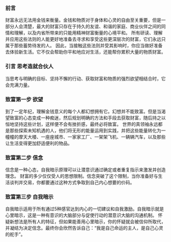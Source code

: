 ### 前言
  财富永远无法用金钱来衡量。金钱和物质对于身体和心灵的自由至关重要，但是一部分人会清楚，最大的财富只存在于持久的友谊、和谐的家庭、商业伙伴之间的同情和理解，以及内省所带来的只能用精神财富衡量的心境平和。
  所有研读、理解并应用这些法则的人能更好地准备去寻求和享受这些更深层次的财富，它们永远只属于那些蓄势待发的人。
  因此，当接触这些法则并受其影响时，你应当做好准备去体验新生活。它不仅会帮助你平和地应对生活，还能帮你累积大量的物质财富。

### 引言 思考造就合伙人
  当思考与明确的目标、坚持不懈的行动、获取财富和物质的强烈欲望相结合时，它会充满力量。

### 致富第一步 欲望
  到了一定年纪，理解金钱意义的每个人都幻想拥有它。幻想并不能致富。但是当渴望致富的心态变成一种痴迷，然后规划明确的方法和手段去获取财富，随后持之以恒地坚持这些计划，这样便不会有挫折感，最终必将致富。
  世界的真领袖永远都是那些探索未知机遇的人，他们将无形的能量运用到实践，并把这些能量转化为一幢幢的摩天大楼、一座座城市、一家家工厂、一架架飞机、一辆辆汽车，以及那些让生活变得更加舒适便利的物品。

### 致富第二步 信念
  信念是一种心态，自我暗示原理可以让潜意识通过确定或者重复指示来激发并创造理念。
  财富的多少仅仅受人的思想限制。信念突破了这个限制，当你准备好与生活谈判并交易，你都要通过这种方式争取到自己内心想要的价码。

### 致富第三步 自我暗示
  自我暗示适用于所有通过5种感官达到内心的一切建议和自我激励。自我暗示就是心里暗示，这是一种有意识的大脑部分与促使行动的潜意识大脑的沟通机制。
  怀疑新想法是所有人的特征，但如果能善用心里暗示，你的怀疑就会被信仰所取代，并凝结为决定信念。最终你会欣然告诉自己：“我是自己命运的主人，是自己心灵的舵手”。